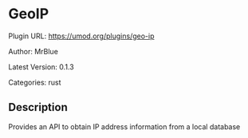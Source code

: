 # GeoIP

Plugin URL: https://umod.org/plugins/geo-ip

Author: MrBlue

Latest Version: 0.1.3

Categories: rust

## Description

Provides an API to obtain IP address information from a local database
